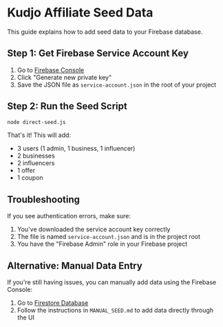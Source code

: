 # Kudjo Affiliate Seed Data

This guide explains how to add seed data to your Firebase database.

## Step 1: Get Firebase Service Account Key

1. Go to [Firebase Console](https://console.firebase.google.com/project/kudjo-affiliate/settings/serviceaccounts/adminsdk)
2. Click "Generate new private key"
3. Save the JSON file as `service-account.json` in the root of your project

## Step 2: Run the Seed Script

```bash
node direct-seed.js
```

That's it! This will add:
- 3 users (1 admin, 1 business, 1 influencer)
- 2 businesses
- 2 influencers
- 1 offer
- 1 coupon

## Troubleshooting

If you see authentication errors, make sure:
1. You've downloaded the service account key correctly
2. The file is named `service-account.json` and is in the project root
3. You have the "Firebase Admin" role in your Firebase project

## Alternative: Manual Data Entry

If you're still having issues, you can manually add data using the Firebase Console:
1. Go to [Firestore Database](https://console.firebase.google.com/project/kudjo-affiliate/firestore/data)
2. Follow the instructions in `MANUAL_SEED.md` to add data directly through the UI 